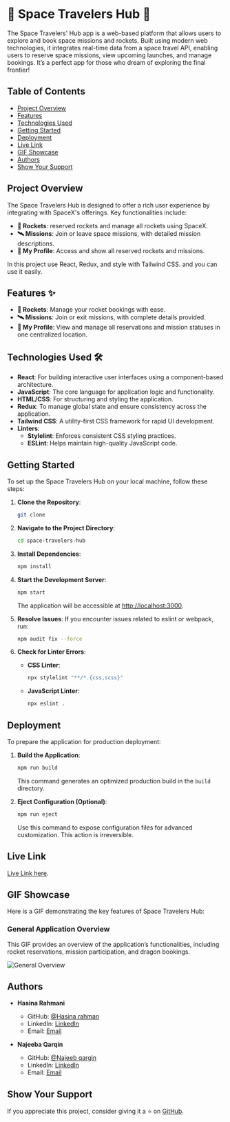# 🌌 Space Travelers Hub 🚀

The Space Travelers' Hub app is a web-based platform that allows users to explore and book space missions and rockets. Built using modern web technologies, it integrates real-time data from a space travel API, enabling users to reserve space missions, view upcoming launches, and manage bookings.
It’s a perfect app for those who dream of exploring the final frontier!

## Table of Contents
- [Project Overview](#project-overview)
- [Features](#features)
- [Technologies Used](#technologies-used)
- [Getting Started](#getting-started)
- [Deployment](#deployment)
- [Live Link](#live-link)
- [GIF Showcase](#gif-showcase)
- [Authors](#authors)
- [Show Your Support](#show-your-support)

## Project Overview

The Space Travelers Hub is designed to offer a rich user experience by integrating with SpaceX's offerings. Key functionalities include:

- **🚀 Rockets**: reserved rockets and manage all rockets using SpaceX.
- **🛰️ Missions**: Join or leave space missions, with detailed mission descriptions.
- **👤 My Profile**: Access and show all reserved rockets and missions.

 In this project use React, Redux, and style with Tailwind CSS. and you can use it easily.

## Features ✨

- **🚀 Rockets**:  Manage your rocket bookings with ease.
- **🛰️ Missions**: Join or exit missions, with complete details provided.
- **👤 My Profile**:  View and manage all reservations and mission statuses in one centralized location.

## Technologies Used 🛠

- **React**: For building interactive user interfaces using a component-based architecture.
- **JavaScript**: The core language for application logic and functionality.
- **HTML/CSS**: For structuring and styling the application.
- **Redux**: To manage global state and ensure consistency across the application.
- **Tailwind CSS**: A utility-first CSS framework for rapid UI development.
- **Linters**:
  - **Stylelint**: Enforces consistent CSS styling practices.
  - **ESLint**: Helps maintain high-quality JavaScript code.

## Getting Started

To set up the Space Travelers Hub on your local machine, follow these steps:

1. **Clone the Repository**:
   ```bash
   git clone 
   ```

2. **Navigate to the Project Directory**:
   ```bash
   cd space-travelers-hub
   ```

3. **Install Dependencies**:
   ```bash
   npm install
   ```

4. **Start the Development Server**:
   ```bash
   npm start
   ```
   The application will be accessible at [http://localhost:3000](http://localhost:3000).

5. **Resolve Issues**:
   If you encounter issues related to eslint or webpack, run:
   ```bash
   npm audit fix --force
   ```

6. **Check for Linter Errors**:
   - **CSS Linter**:
     ```bash
     npx stylelint "**/*.{css,scss}"
     ```
   - **JavaScript Linter**:
     ```bash
     npx eslint .
     ```

## Deployment

To prepare the application for production deployment:

1. **Build the Application**:
   ```bash
   npm run build
   ```
   This command generates an optimized production build in the `build` directory.

2. **Eject Configuration (Optional)**:
   ```bash
   npm run eject
   ```
   Use this command to expose configuration files for advanced customization. This action is irreversible.

## Live Link

[Live Link here]().

## GIF Showcase

Here is a GIF demonstrating the key features of Space Travelers Hub:

### General Application Overview
This GIF provides an overview of the application’s functionalities, including rocket reservations, mission participation, and dragon bookings.


![General Overview](https://i.giphy.com/media/v1.Y2lkPTc5MGI3NjExZ2c4Ym93bWV1c3RpNjBiem9hbHU1Mzlkanc0aDE0ZTg2a3gyYWIzNyZlcD12MV9pbnRlcm5hbF9naWZfYnlfaWQmY3Q9Zw/574JmIKxZj0qO0kTA8/giphy.gif)

## Authors

- **Hasina Rahmani**
  - GitHub: [@Hasina rahman]()
  - LinkedIn: [LinkedIn]()
  - Email: [Email]()

- **Najeeba Qarqin**
  - GitHub: [@Najeeb qargin]()
  - LinkedIn: [LinkedIn]()
  - Email: [Email]()

## Show Your Support

If you appreciate this project, consider giving it a ⭐ on [GitHub](https://github.com/sja-thedude/Space-Travelers-Hub).
